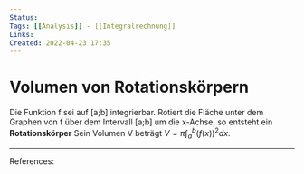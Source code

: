 ```yaml
---
Status:
Tags: [[Analysis]] - [[Integralrechnung]]
Links:
Created: 2022-04-23 17:35
---
```

# Volumen von Rotationskörpern
Die Funktion f sei auf [a;b] integrierbar. Rotiert die Fläche unter dem Graphen von f über dem Intervall [a;b] um die x-Achse, so entsteht ein **Rotationskörper**
Sein Volumen V beträgt $\displaystyle V=\pi\int_a^b(f(x))^2dx$.
___
References:

